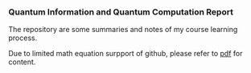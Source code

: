 ### Quantum Information and Quantum Computation Report
The repository are some summaries and notes of my course learning process. 

Due to limited math equation surpport of github, please refer to [pdf](https://github.com/luotong96/quantum_information_2024/blob/main/report.pdf) for content.
